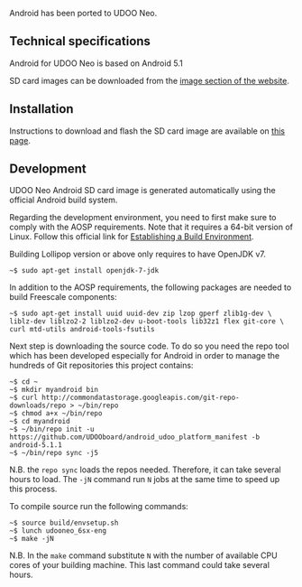 Android has been ported to UDOO Neo.

## Technical specifications

Android for UDOO Neo is based on Android 5.1

SD card images can be downloaded from the [image section of the website](http://www.udoo.org/downloads/).

## Installation

Instructions to download and flash the SD card image are available on [this page](../Getting_Started/Create_a_bootable_MicroSD_card_for_UDOO_Neo.html).

## Development

UDOO Neo Android SD card image is generated automatically using the official Android build system.

Regarding the development environment, you need to first make sure to comply with the AOSP requirements. Note that it requires a 64-bit version of Linux. Follow this official link for [Establishing a Build Environment](https://source.android.com/source/initializing.html).

Building Lollipop version or above only requires to have OpenJDK v7.

    ~$ sudo apt-get install openjdk-7-jdk

In addition to the AOSP requirements, the following packages are needed to build Freescale components:

    ~$ sudo apt-get install uuid uuid-dev zip lzop gperf zlib1g-dev \
    liblz-dev liblzo2-2 liblzo2-dev u-boot-tools lib32z1 flex git-core \
    curl mtd-utils android-tools-fsutils

Next step is downloading the source code. To do so you need the repo tool which has been developed especially for Android in order to manage the hundreds of Git repositories this project contains:

    ~$ cd ~
    ~$ mkdir myandroid bin
    ~$ curl http://commondatastorage.googleapis.com/git-repo-downloads/repo > ~/bin/repo
    ~$ chmod a+x ~/bin/repo
    ~$ cd myandroid
    ~$ ~/bin/repo init -u https://github.com/UDOOboard/android_udoo_platform_manifest -b android-5.1.1
    ~$ ~/bin/repo sync -j5

N.B. the `repo sync` loads the repos needed. Therefore, it can take several hours to load. The `-jN` command run `N` jobs at the same time to speed up this process.

To compile source run the following commands:

    ~$ source build/envsetup.sh
    ~$ lunch udooneo_6sx-eng
    ~$ make -jN

N.B. In the `make` command substitute `N` with the number of available CPU cores of your building machine. This last command could take several hours.
